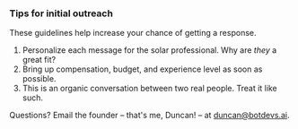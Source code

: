 ### Tips for initial outreach

These guidelines help increase your chance of getting a response.

1. Personalize each message for the solar professional. Why are _they_ a great fit?
1. Bring up compensation, budget, and experience level as soon as possible.
1. This is an organic conversation between two real people. Treat it like such.

Questions? Email the founder – that's me, Duncan! – at [duncan@botdevs.ai](mailto:duncan@botdevs.ai).
